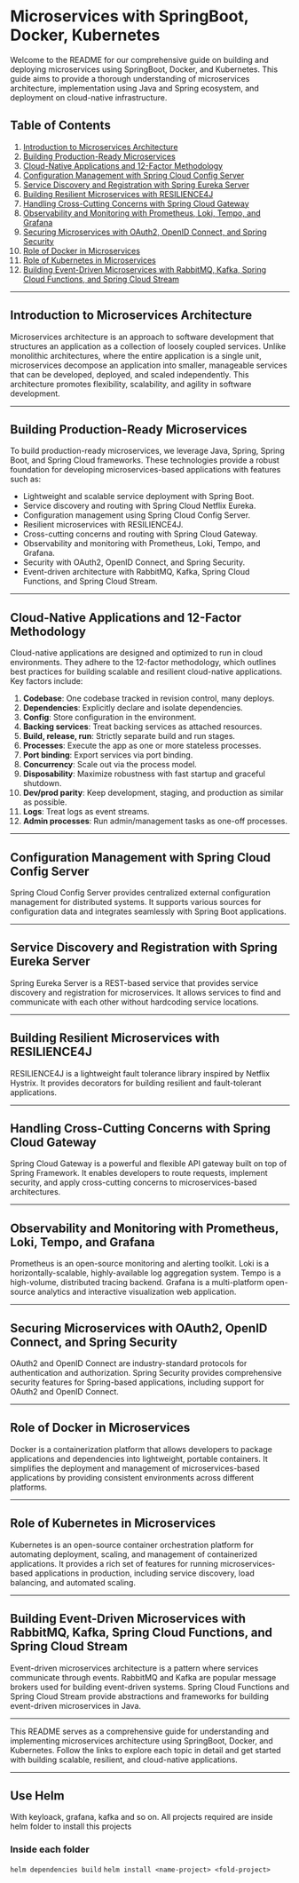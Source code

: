 # Microservices with SpringBoot, Docker, Kubernetes

Welcome to the README for our comprehensive guide on building and deploying microservices using SpringBoot, Docker, and Kubernetes. This guide aims to provide a thorough understanding of microservices architecture, implementation using Java and Spring ecosystem, and deployment on cloud-native infrastructure.

## Table of Contents

1. [Introduction to Microservices Architecture](#introduction-to-microservices-architecture)
2. [Building Production-Ready Microservices](#building-production-ready-microservices)
3. [Cloud-Native Applications and 12-Factor Methodology](#cloud-native-applications-and-12-factor-methodology)
4. [Configuration Management with Spring Cloud Config Server](#configuration-management-with-spring-cloud-config-server)
5. [Service Discovery and Registration with Spring Eureka Server](#service-discovery-and-registration-with-spring-eureka-server)
6. [Building Resilient Microservices with RESILIENCE4J](#building-resilient-microservices-with-resilience4j)
7. [Handling Cross-Cutting Concerns with Spring Cloud Gateway](#handling-cross-cutting-concerns-with-spring-cloud-gateway)
8. [Observability and Monitoring with Prometheus, Loki, Tempo, and Grafana](#observability-and-monitoring-with-prometheus-loki-tempo-and-grafana)
9. [Securing Microservices with OAuth2, OpenID Connect, and Spring Security](#securing-microservices-with-oauth2-openid-connect-and-spring-security)
10. [Role of Docker in Microservices](#role-of-docker-in-microservices)
11. [Role of Kubernetes in Microservices](#role-of-kubernetes-in-microservices)
12. [Building Event-Driven Microservices with RabbitMQ, Kafka, Spring Cloud Functions, and Spring Cloud Stream](#building-event-driven-microservices-with-rabbitmq-kafka-spring-cloud-functions-and-spring-cloud-stream)

---

## Introduction to Microservices Architecture

Microservices architecture is an approach to software development that structures an application as a collection of loosely coupled services. Unlike monolithic architectures, where the entire application is a single unit, microservices decompose an application into smaller, manageable services that can be developed, deployed, and scaled independently. This architecture promotes flexibility, scalability, and agility in software development.

---

## Building Production-Ready Microservices

To build production-ready microservices, we leverage Java, Spring, Spring Boot, and Spring Cloud frameworks. These technologies provide a robust foundation for developing microservices-based applications with features such as:

- Lightweight and scalable service deployment with Spring Boot.
- Service discovery and routing with Spring Cloud Netflix Eureka.
- Configuration management using Spring Cloud Config Server.
- Resilient microservices with RESILIENCE4J.
- Cross-cutting concerns and routing with Spring Cloud Gateway.
- Observability and monitoring with Prometheus, Loki, Tempo, and Grafana.
- Security with OAuth2, OpenID Connect, and Spring Security.
- Event-driven architecture with RabbitMQ, Kafka, Spring Cloud Functions, and Spring Cloud Stream.

---

## Cloud-Native Applications and 12-Factor Methodology

Cloud-native applications are designed and optimized to run in cloud environments. They adhere to the 12-factor methodology, which outlines best practices for building scalable and resilient cloud-native applications. Key factors include:

1. **Codebase**: One codebase tracked in revision control, many deploys.
2. **Dependencies**: Explicitly declare and isolate dependencies.
3. **Config**: Store configuration in the environment.
4. **Backing services**: Treat backing services as attached resources.
5. **Build, release, run**: Strictly separate build and run stages.
6. **Processes**: Execute the app as one or more stateless processes.
7. **Port binding**: Export services via port binding.
8. **Concurrency**: Scale out via the process model.
9. **Disposability**: Maximize robustness with fast startup and graceful shutdown.
10. **Dev/prod parity**: Keep development, staging, and production as similar as possible.
11. **Logs**: Treat logs as event streams.
12. **Admin processes**: Run admin/management tasks as one-off processes.

---

## Configuration Management with Spring Cloud Config Server

Spring Cloud Config Server provides centralized external configuration management for distributed systems. It supports various sources for configuration data and integrates seamlessly with Spring Boot applications.

---

## Service Discovery and Registration with Spring Eureka Server

Spring Eureka Server is a REST-based service that provides service discovery and registration for microservices. It allows services to find and communicate with each other without hardcoding service locations.

---

## Building Resilient Microservices with RESILIENCE4J

RESILIENCE4J is a lightweight fault tolerance library inspired by Netflix Hystrix. It provides decorators for building resilient and fault-tolerant applications.

---

## Handling Cross-Cutting Concerns with Spring Cloud Gateway

Spring Cloud Gateway is a powerful and flexible API gateway built on top of Spring Framework. It enables developers to route requests, implement security, and apply cross-cutting concerns to microservices-based architectures.

---

## Observability and Monitoring with Prometheus, Loki, Tempo, and Grafana

Prometheus is an open-source monitoring and alerting toolkit. Loki is a horizontally-scalable, highly-available log aggregation system. Tempo is a high-volume, distributed tracing backend. Grafana is a multi-platform open-source analytics and interactive visualization web application.

---

## Securing Microservices with OAuth2, OpenID Connect, and Spring Security

OAuth2 and OpenID Connect are industry-standard protocols for authentication and authorization. Spring Security provides comprehensive security features for Spring-based applications, including support for OAuth2 and OpenID Connect.

---

## Role of Docker in Microservices

Docker is a containerization platform that allows developers to package applications and dependencies into lightweight, portable containers. It simplifies the deployment and management of microservices-based applications by providing consistent environments across different platforms.

---

## Role of Kubernetes in Microservices

Kubernetes is an open-source container orchestration platform for automating deployment, scaling, and management of containerized applications. It provides a rich set of features for running microservices-based applications in production, including service discovery, load balancing, and automated scaling.

---

## Building Event-Driven Microservices with RabbitMQ, Kafka, Spring Cloud Functions, and Spring Cloud Stream

Event-driven microservices architecture is a pattern where services communicate through events. RabbitMQ and Kafka are popular message brokers used for building event-driven systems. Spring Cloud Functions and Spring Cloud Stream provide abstractions and frameworks for building event-driven microservices in Java.

---

This README serves as a comprehensive guide for understanding and implementing microservices architecture using SpringBoot, Docker, and Kubernetes. Follow the links to explore each topic in detail and get started with building scalable, resilient, and cloud-native applications.

---

## Use Helm
With keyloack, grafana, kafka and so on. All projects required are inside helm folder to install this projects
### Inside each folder
```helm dependencies build```
```helm install <name-project> <fold-project>```